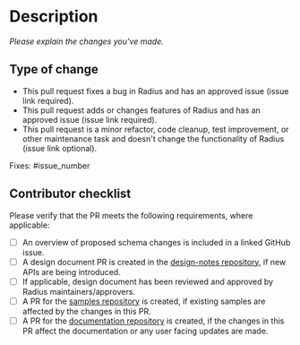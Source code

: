 # Description

_Please explain the changes you've made._

## Type of change

<!--

Please select **one** of the following options that describes your change and delete the others. Clearly identifying the type of change you are making will help us review your PR faster, and is used in authoring release notes.

If you are making a bug fix or functionality change to Radius and do not have an associated issue link please create one now. 

-->

- This pull request fixes a bug in Radius and has an approved issue (issue link required).
- This pull request adds or changes features of Radius and has an approved issue (issue link required).
- This pull request is a minor refactor, code cleanup, test improvement, or other maintenance task and doesn't change the functionality of Radius (issue link optional).

<!--

Please update the following to link the associated issue. This is required for some kinds of changes (see above).

-->

Fixes: #issue_number

## Contributor checklist
Please verify that the PR meets the following requirements, where applicable:

- [ ] An overview of proposed schema changes is included in a linked GitHub issue.
- [ ] A design document PR is created in the [design-notes repository](https://github.com/radius-project/design-notes/), if new APIs are being introduced.
- [ ] If applicable, design document has been reviewed and approved by Radius maintainers/approvers.
- [ ] A PR for the [samples repository](https://github.com/radius-project/samples) is created, if existing samples are affected by the changes in this PR.
- [ ] A PR for the [documentation repository](https://github.com/radius-project/docs) is created, if the changes in this PR affect the documentation or any user facing updates are made.